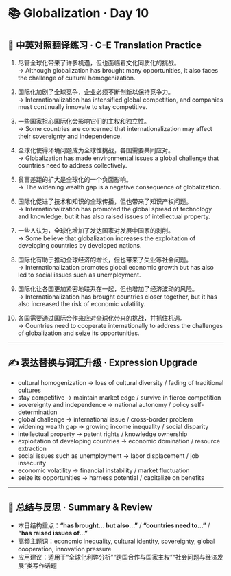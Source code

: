 # 📚 Globalization · Day 10

## 📖 中英对照翻译练习 · C-E Translation Practice

1. 尽管全球化带来了许多机遇，但也面临着文化同质化的挑战。  
   → Although globalization has brought many opportunities, it also faces the challenge of cultural homogenization.

2. 国际化加剧了全球竞争，企业必须不断创新以保持竞争力。  
   → Internationalization has intensified global competition, and companies must continually innovate to stay competitive.

3. 一些国家担心国际化会影响它们的主权和独立性。  
   → Some countries are concerned that internationalization may affect their sovereignty and independence.

4. 全球化使得环境问题成为全球性挑战，各国需要共同应对。  
   → Globalization has made environmental issues a global challenge that countries need to address collectively.

5. 贫富差距的扩大是全球化的一个负面影响。  
   → The widening wealth gap is a negative consequence of globalization.

6. 国际化促进了技术和知识的全球传播，但也带来了知识产权问题。  
   → Internationalization has promoted the global spread of technology and knowledge, but it has also raised issues of intellectual property.

7. 一些人认为，全球化增加了发达国家对发展中国家的剥削。  
   → Some believe that globalization increases the exploitation of developing countries by developed nations.

8. 国际化有助于推动全球经济的增长，但也带来了失业等社会问题。  
   → Internationalization promotes global economic growth but has also led to social issues such as unemployment.

9. 国际化让各国更加紧密地联系在一起，但也增加了经济波动的风险。  
   → Internationalization has brought countries closer together, but it has also increased the risk of economic volatility.

10. 各国需要通过国际合作来应对全球化带来的挑战，并抓住机遇。  
    → Countries need to cooperate internationally to address the challenges of globalization and seize its opportunities.

---

## ✍️ 表达替换与词汇升级 · Expression Upgrade

- cultural homogenization → loss of cultural diversity / fading of traditional cultures  
- stay competitive → maintain market edge / survive in fierce competition  
- sovereignty and independence → national autonomy / policy self-determination  
- global challenge → international issue / cross-border problem  
- widening wealth gap → growing income inequality / social disparity  
- intellectual property → patent rights / knowledge ownership  
- exploitation of developing countries → economic domination / resource extraction  
- social issues such as unemployment → labor displacement / job insecurity  
- economic volatility → financial instability / market fluctuation  
- seize its opportunities → harness potential / capitalize on benefits

---

## 🧠 总结与反思 · Summary & Review

- 本日结构重点：**“has brought... but also...”** / **“countries need to...”** / **“has raised issues of...”**  
- 高频主题词：economic inequality, cultural identity, sovereignty, global cooperation, innovation pressure  
- 应用建议：适用于“全球化利弊分析”“跨国合作与国家主权”“社会问题与经济发展”类写作话题
